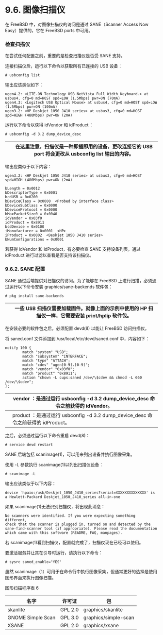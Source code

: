 # 9.6. 图像扫描仪


在 FreeBSD 中，对图像扫描仪的访问是通过 SANE（Scanner Access Now Easy）提供的，它在 FreeBSD ports 中可用。

### 检查扫描仪

在尝试任何配置之前，重要的是检查扫描仪是否受 SANE 支持。

连接扫描仪后，运行以下命令以获取所有已连接的 USB 设备：

```
# usbconfig list
```

输出应该类似如下：

```
ugen4.2: <LITE-ON Technology USB NetVista Full Width Keyboard.> at usbus4, cfg=0 md=HOST spd=LOW (1.5Mbps) pwr=ON (70mA)
ugen4.3: <Logitech USB Optical Mouse> at usbus4, cfg=0 md=HOST spd=LOW (1.5Mbps) pwr=ON (100mA)
ugen3.2: <HP Deskjet 1050 J410 series> at usbus3, cfg=0 md=HOST spd=HIGH (480Mbps) pwr=ON (2mA)
```

运行以下命令以获得 idVendor 和 idProduct ：

```
# usbconfig -d 3.2 dump_device_desc
```

|  | 在这里注意，扫描仪是一种即插即用的设备，更改连接它的 USB port 将会更改从 usbconfig list 输出的内容。|
| -- | ------------------------------------------------------------------------------------------------------ |

输出应类似于以下内容：

```
ugen3.2: <HP Deskjet 1050 J410 series> at usbus3, cfg=0 md=HOST spd=HIGH (480Mbps) pwr=ON (2mA)

bLength = 0x0012
bDescriptorType = 0x0001
bcdUSB = 0x0200
bDeviceClass = 0x0000  <Probed by interface class>
bDeviceSubClass = 0x0000
bDeviceProtocol = 0x0000
bMaxPacketSize0 = 0x0040
idVendor = 0x03f0
idProduct = 0x8911
bcdDevice = 0x0100
iManufacturer = 0x0001  <HP>
iProduct = 0x0002  <Deskjet 1050 J410 series>
bNumConfigurations = 0x0001
```

若获得 idVendor 和 idProduct，有必要检查 SANE 支持设备列表，通过 idProduct 进行过滤以查看是否支持该扫描仪。

### 9.6.2. SANE 配置

SANE 通过后端提供对扫描仪的访问。为了能够在 FreeBSD 上进行扫描，必须通过运行以下命令安装 graphics/sane-backends 软件包：

```
# pkg install sane-backends
```

|  | 一些 USB 扫描仪需要加载固件。就像上面的示例中使用的 HP 扫描仪一样，它需要安装 print/hplip 软件包。|
| -- | ---------------------------------------------------------------------------------------------------- |

在安装必要的软件包之后，必须配置 devd(8) 以能让 FreeBSD 访问扫描仪。

将 saned.conf 文件添加到 /usr/local/etc/devd/saned.conf 中，内容如下：

```
notify 100 {
        match "system" "USB";
        match "subsystem" "INTERFACE";
        match "type" "ATTACH";
        match "cdev" "ugen[0-9].[0-9]";
        match "vendor" "0x03f0"; 
        match "product" "0x8911"; 
        action "chown -L cups:saned /dev/\$cdev && chmod -L 660 /dev/\$cdev";
};
```

|  | vendor ：是通过运行 usbconfig -d 3.2 dump_device_desc 命令之前获得的 idVendor。|
| -- | ----------------------------------------------------------------------------------- |
|  | product ：是通过运行 usbconfig -d 3.2 dump_device_desc 命令之前获得的 idProduct。|

之后，必须通过运行以下命令重启 devd(8)：

```
# service devd restart
```

SANE 后端包括 scanimage(1)，可以用来列出设备并执行图像采集。

使用 -L 参数执行 scanimage(1)以列出扫描仪设备：

```
# scanimage -L
```

输出应该类似于以下内容：

```
device `hpaio:/usb/Deskjet_1050_J410_series?serial=XXXXXXXXXXXXXX' is a Hewlett-Packard Deskjet_1050_J410_series all-in-one
```

如果 scanimage(1)无法识别扫描仪，将出现此消息：

```
No scanners were identified. If you were expecting something different,
check that the scanner is plugged in, turned on and detected by the
sane-find-scanner tool (if appropriate). Please read the documentation
which came with this software (README, FAQ, manpages).
```

若 scanimage(1)看到扫描仪，配置就完成了，扫描仪现在已经可以使用。

要激活服务并让其在引导时运行，请执行以下命令：

```
# sysrc saned_enable="YES"
```

虽然 scanimage（1）可用于在命令行中执行图像采集，但通常更好的选择是使用图形界面来执行图像扫描。

图形扫描程序表 6

| 名字           | 许可证  | 包            |
| ---------------- | --------- | --------------- |
|skanlite|GPL 2.0|graphics/skanlite|
|GNOME Simple Scan|GPL 3.0|graphics/simple-scan|
|XSANE|GPL 2.0|graphics/xsane|

